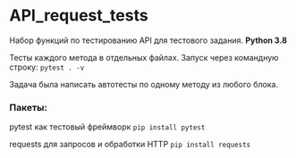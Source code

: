 # API_request_tests

Набор функций по тестированию API для тестового задания. **Python 3.8**

Тесты каждого метода в отдельных файлах. Запуск через командную строку: `pytest . -v`

Задача была написать автотесты по одному методу из любого блока.

### **Пакеты:**

pytest   как тестовый фреймворк
`pip install pytest`

requests   для запросов и обработки HTTP
`pip install requests`